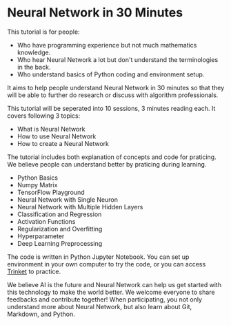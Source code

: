 # Neural Network in 30 Minutes
This tutorial is for people:
* Who have programming experience but not much mathematics knowledge. 
* Who hear Neural Network a lot but don't understand the terminologies in the back.
* Who understand basics of Python coding and environment setup.

It aims to help people understand Neural Network in 30 minutes so that they will be able to further do research or discuss with algorithm professionals. 

This tutorial will be seperated into 10 sessions, 3 minutes reading each. It covers following 3 topics:
* What is Neural Network
* How to use Neural Network
* How to create a Neural Network 

The tutorial includes both explanation of concepts and code for praticing. We believe people can understand better by praticing during learning. 
* Python Basics
* Numpy Matrix
* TensorFlow Playground
* Neural Network with Single Neuron
* Neural Network with Multiple Hidden Layers
* Classification and Regression
* Activation Functions
* Regularization and Overfitting
* Hyperparameter
* Deep Learning Preprocessing

The code is written in Python Jupyter Notebook. You can set up environment in your own computer to try the code, or you can access [Trinket](https://trinket.io/library/trinkets/create?lang=python3) to practice.

We believe AI is the future and Neural Network can help us get started with this technology to make the world better. We welcome everyone to share feedbacks and contribute together! When participating, you not only understand more about Neural Network, but also learn about Git, Markdown, and Python.
